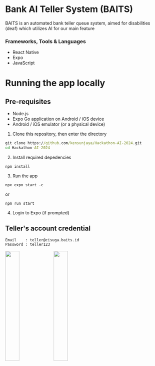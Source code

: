 # Bank AI Teller System (BAITS)
BAITS is an automated bank teller queue system, aimed for disabilities (deaf) which utilizes AI for our main feature

### Frameworks, Tools & Languages
- React Native
- Expo
- JavaScript

# Running the app locally
## Pre-requisites
- Node.js
- Expo Go application on Android / iOS device
- Android / iOS emulator (or a physical device)

1. Clone this repository, then enter the directory
```cmd
git clone https://github.com/kensunjaya/Hackathon-AI-2024.git
cd Hackathon-AI-2024
```
2. Install required depedencies
```
npm install
```
3. Run the app
```
npx expo start -c
```
or
```
npm run start
```
4. Login to Expo (if prompted)

## Teller's account credential
```
Email    : teller@cisuga.baits.id
Password : teller123
```
<div style="flex">
  <img src="https://imgur.com/sartMcQ.png" width=30% height=30%>
  <img src="https://imgur.com/eD1Bt1g.png" width=30% height=30%>
</div>
